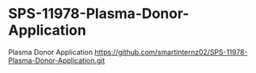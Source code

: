 # SPS-11978-Plasma-Donor-Application
Plasma Donor Application
https://github.com/smartinternz02/SPS-11978-Plasma-Donor-Application.git
